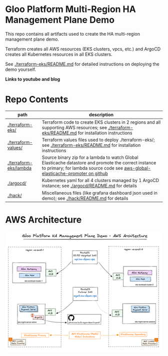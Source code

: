 # Gloo Platform Multi-Region HA Management Plane Demo

This repo contains all artifacts used to create the HA multi-region management plane demo.

Terraform creates all AWS resources (EKS clusters, vpcs, etc.) and ArgoCD creates all Kubernetes resources in all EKS clusters.

See [./terraform-eks/README.md](./terraform-eks/README.md) for detailed instructions on deploying the demo yourself.

**Links to youtube and blog**

# Repo Contents

|path|description|
|---|---|
|[./terraform-eks/](./terraform-eks/)|Terraform code to create EKS clusters in 2 regions and all supporting AWS resources; see [./terraform-eks/README.md](./terraform-eks/README.md) for installation instructions|
|[./terraform-values/](./terraform-values/)|Terraform values files used to deploy ./terraform-eks/; see [./terraform-eks/README.md](./terraform-eks/README.md) for installation instructions|
|[./terraform-eks/lambda](./terraform-eks/lambda)|Source binary zip for a lambda to watch Global Elasticache datastore and promote the correct instance to primary; for lambda source code see [aws-global-elasticache-promoter on github](https://github.com/bdlilley/aws-global-elasticache-promoter)|
|[./argocd/](./argocd/)|Kubernetes yaml for all 4 clusters managed by 1 ArgoCD instance; see [./argocd/README.md](./argocd/README.md) for details|
|[./hack/](./hack/)|Miscellaneous files (like grafana dashboard json used in demo); see [./hack/README.md](./hack/README.md) for details|

# AWS Architecture

![image](./hack/arch.png)